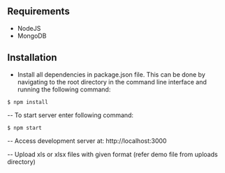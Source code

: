 ## Requirements

- NodeJS
- MongoDB

## Installation

- Install all dependencies in package.json file. This can be done by navigating to the root directory in the command line interface and running the following command:
```
$ npm install
```

-- To start server enter following command:
```
$ npm start
```
-- Access development server at: http://localhost:3000

-- Upload xls or xlsx files with given format (refer demo file from uploads directory)